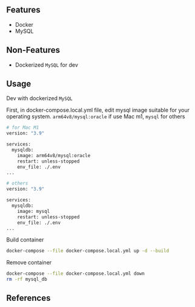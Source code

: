 ## Features

- Docker
- MySQL

## Non-Features

- Dockerized `MySQL` for dev

## Usage

Dev with dockerized `MySQL`

First, in docker-compose.local.yml file, edit mysql image suitable for your operating system.
`arm64v8/mysql:oracle` if use Mac m1, `mysql` for others

```sh
# for Mac M1
version: "3.9"

services:
  mysqldb:
    image: arm64v8/mysql:oracle
    restart: unless-stopped
    env_file: ./.env
...

# others
version: "3.9"

services:
  mysqldb:
    image: mysql
    restart: unless-stopped
    env_file: ./.env
...
```

Build container

```sh
docker-compose --file docker-compose.local.yml up -d --build
```

Remove container

```sh
docker-compose --file docker-compose.local.yml down
rm -rf mysql_db
```

## References
